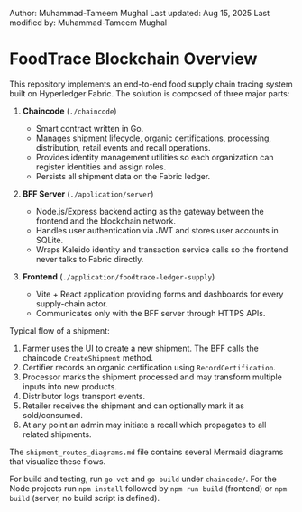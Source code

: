 Author: Muhammad-Tameem Mughal
Last updated: Aug 15, 2025
Last modified by: Muhammad-Tameem Mughal

# FoodTrace Blockchain Overview

This repository implements an end-to-end food supply chain tracing system built on Hyperledger Fabric. The solution is composed of three major parts:

1. **Chaincode** (`./chaincode`)
   - Smart contract written in Go.
   - Manages shipment lifecycle, organic certifications, processing, distribution, retail events and recall operations.
   - Provides identity management utilities so each organization can register identities and assign roles.
   - Persists all shipment data on the Fabric ledger.

2. **BFF Server** (`./application/server`)
   - Node.js/Express backend acting as the gateway between the frontend and the blockchain network.
   - Handles user authentication via JWT and stores user accounts in SQLite.
   - Wraps Kaleido identity and transaction service calls so the frontend never talks to Fabric directly.

3. **Frontend** (`./application/foodtrace-ledger-supply`)
   - Vite + React application providing forms and dashboards for every supply-chain actor.
   - Communicates only with the BFF server through HTTPS APIs.

Typical flow of a shipment:

1. Farmer uses the UI to create a new shipment. The BFF calls the chaincode `CreateShipment` method.
2. Certifier records an organic certification using `RecordCertification`.
3. Processor marks the shipment processed and may transform multiple inputs into new products.
4. Distributor logs transport events.
5. Retailer receives the shipment and can optionally mark it as sold/consumed.
6. At any point an admin may initiate a recall which propagates to all related shipments.

The `shipment_routes_diagrams.md` file contains several Mermaid diagrams that visualize these flows.

For build and testing, run `go vet` and `go build` under `chaincode/`. For the Node projects run `npm install` followed by `npm run build` (frontend) or `npm build` (server, no build script is defined).
